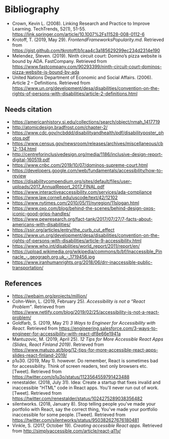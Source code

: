 # Bibliography

-   Crown, Kevin L. (2008). Linking Research and Practice to Improve Learning. TechTrends, 52(1), 51-55. https://link.springer.com/article/10.1007%2Fs11528-008-0112-6
-   Krotoff, T. (2019, May 29). _FrontendFrameworksPopularity.md_. Retrieved from https://gist.github.com/tkrotoff/b1caa4c3a185629299ec234d2314e190
-   Melendez, Steven. (2019). Ninth circuit court: Domino’s pizza website is bound by ADA. FastCompany. Retrieved from https://www.fastcompany.com/90293399/ninth-circuit-court-dominos-pizza-website-is-bound-by-ada
-   United Nations Department of Economic and Social Affairs. (2006). Article 2 – Definitions. Retrieved from https://www.un.org/development/desa/disabilities/convention-on-the-rights-of-persons-with-disabilities/article-2-definitions.html

## Needs citation
-   https://americanhistory.si.edu/collections/search/object/nmah_1417719
-   http://atomicdesign.bradfrost.com/chapter-2/
-   https://www.cdc.gov/ncbddd/disabilityandhealth/pdf/disabilityposter_photos.pdf
-   https://www.census.gov/newsroom/releases/archives/miscellaneous/cb12-134.html
-   http://centreforinclusivedesign.org/media/1186/inclusive-design-report-digital-160519.pdf
-   https://www.cnbc.com/2019/10/07/dominos-supreme-court.html
-   https://developers.google.com/web/fundamentals/accessibility/how-to-review
-   https://disabilitycompendium.org/sites/default/files/user-uploads/2017_AnnualReport_2017_FINAL.pdf
-   https://www.interactiveaccessibility.com/services/ada-compliance
-   https://www.law.cornell.edu/uscode/text/42/12102
-   https://www.nytimes.com/2010/05/11/nyregion/11slogan.html
-   https://www.oxo.com/blog/behind-the-scenes/behind-design-oxos-iconic-good-grips-handles/
-   https://www.pewresearch.org/fact-tank/2017/07/27/7-facts-about-americans-with-disabilities/
-   https://ssir.org/articles/entry/the_curb_cut_effect
-   https://www.un.org/development/desa/disabilities/convention-on-the-rights-of-persons-with-disabilities/article-9-accessibility.html
-   https://www.who.int/disabilities/world_report/2011/report/en/
-   https://upload.wikimedia.org/wikipedia/commons/b/bf/Inaccessible_Pinnacle_-_geograph.org.uk_-_1719456.jpg
-   https://www.iranhumanrights.org/2018/06/drr-inaccessible-public-transportation/

## References

-   https://webaim.org/projects/million/
-   Cohn-Wein, L. (2019, February 25). _Accessibility is not a “React Problem”_. Retrieved from https://www.netlify.com/blog/2019/02/25/accessibility-is-not-a-react-problem/
-   Goldfarb, S. (2019, May 21) _3 Ways to Engineer for Accessibility with React_. Retrieved from https://engineering.salesforce.com/3-ways-to-engineer-for-accessibility-with-react-df8e66e1941a
-   Mantuzovic, M. (2019, April 25). _12 Tips for More Accessible React Apps (Slides, React Finland 2019)_. Retrieved from https://www.matuzo.at/blog/12-tips-for-more-accessible-react-apps-slides-react-finland-2019/
-   p1u30. (2019, May 1). however. Do remember, React is sometimes bad for accessibility. Think of screen readers, text only browsers etc. [Tweet]. Retrieved from https://twitter.com/p1u3o/status/1123564559791423488
-   renestalder. (2018, July 31). Idea: Create a startup that fixes invalid and inaccessible "HTML" code in React apps. You'll never run out of work. [Tweet]. Retrieved from https://twitter.com/renestalder/status/1024275289038356482
-   silentworks. (2018, January 8). Stop telling people you've made your portfolio with React, say the correct thing, You've made your portfolio inaccessible for some people. [Tweet]. Retrieved from https://twitter.com/silentworks/status/950382627676180481
-   Vinkle, S. (2017, October 19). _Creating accessible React apps_. Retrieved from http://simplyaccessible.com/article/react-a11y/
